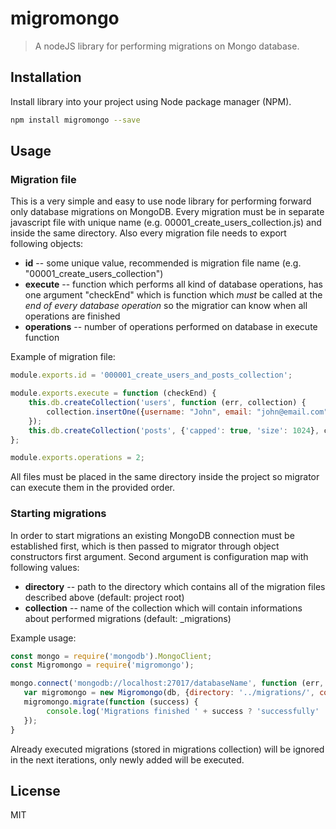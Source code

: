 # migromongo
> A nodeJS library for performing migrations on Mongo database.

## Installation

Install library into your project using Node package manager (NPM).

```sh
npm install migromongo --save
```

## Usage

### Migration file
This is a very simple and easy to use node library for performing forward only database migrations on MongoDB.
Every migration must be in separate javascript file with unique name (e.g. 00001_create_users_collection.js) and inside the same directory. Also every migration file needs to export following objects:
* **id** -- some unique value, recommended is migration file name (e.g. "00001_create_users_collection")
* **execute** -- function which performs all kind of database operations, has one argument "checkEnd" which is function which *must* be called at the *end of every database operation* so the migratior can know when all operations are finished 
* **operations** -- number of operations performed on database in execute function

Example of migration file:
``` javascript
module.exports.id = '000001_create_users_and_posts_collection';

module.exports.execute = function (checkEnd) {
    this.db.createCollection('users', function (err, collection) {
        collection.insertOne({username: "John", email: "john@email.com", age: 25}, checkEnd);
    });
    this.db.createCollection('posts', {'capped': true, 'size': 1024}, checkEnd);
};

module.exports.operations = 2;
```
All files must be placed in the same directory inside the project so migrator can execute them in the provided order.

### Starting migrations
In order to start migrations an existing MongoDB connection must be established first, which is then passed to migrator through object constructors first argument. Second argument is configuration map with following values:
* **directory** -- path to the directory which contains all of the migration files described above (default: project root)
* **collection** -- name of the collection which will contain informations about performed migrations (default: _migrations)

Example usage:
``` javascript
const mongo = require('mongodb').MongoClient;
const Migromongo = require('migromongo');

mongo.connect('mongodb://localhost:27017/databaseName', function (err, db) {
   var migromongo = new Migromongo(db, {directory: '../migrations/', collection: '_migrations'});
   migromongo.migrate(function (success) {
        console.log('Migrations finished ' + success ? 'successfully' : 'unsuccessfully');
   });
}
```
Already executed migrations (stored in migrations collection) will be ignored in the next iterations, only newly added will be executed.

License
----

MIT